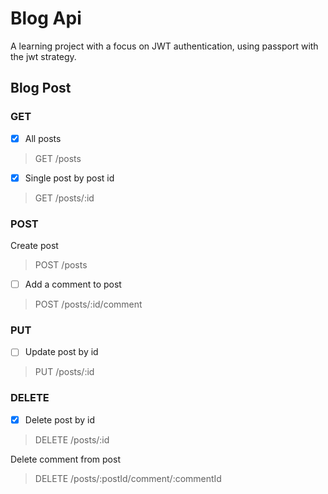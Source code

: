 # Blog Api

A learning project with a focus on JWT authentication, using passport with the jwt strategy.

## Blog Post

### GET

- [x] All posts

> GET /posts

- [x] Single post by post id

> GET /posts/:id

### POST

Create post

> POST /posts

- [ ] Add a comment to post

> POST /posts/:id/comment

### PUT

- [ ] Update post by id

> PUT /posts/:id

### DELETE

- [x] Delete post by id

> DELETE /posts/:id

Delete comment from post

> DELETE /posts/:postId/comment/:commentId
